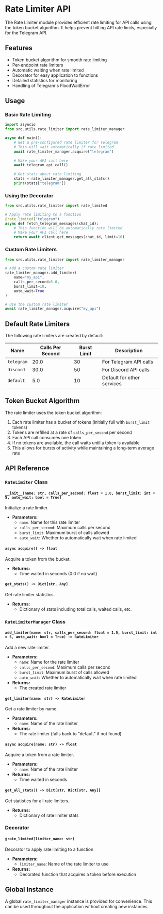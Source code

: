 # Rate Limiter API

The Rate Limiter module provides efficient rate limiting for API calls using the token bucket algorithm. It helps prevent hitting API rate limits, especially for the Telegram API.

## Features

- Token bucket algorithm for smooth rate limiting
- Per-endpoint rate limiters
- Automatic waiting when rate limited
- Decorator for easy application to functions
- Detailed statistics for monitoring
- Handling of Telegram's FloodWaitError

## Usage

### Basic Rate Limiting

```python
import asyncio
from src.utils.rate_limiter import rate_limiter_manager

async def main():
    # Get a pre-configured rate limiter for Telegram
    # This will wait automatically if rate limited
    await rate_limiter_manager.acquire("telegram")
    
    # Make your API call here
    await telegram_api_call()
    
    # Get stats about rate limiting
    stats = rate_limiter_manager.get_all_stats()
    print(stats["telegram"])
```

### Using the Decorator

```python
from src.utils.rate_limiter import rate_limited

# Apply rate limiting to a function
@rate_limited("telegram")
async def fetch_telegram_messages(chat_id):
    # This function will be automatically rate limited
    # Make your API call here
    return await client.get_messages(chat_id, limit=10)
```

### Custom Rate Limiters

```python
from src.utils.rate_limiter import rate_limiter_manager

# Add a custom rate limiter
rate_limiter_manager.add_limiter(
    name="my_api",
    calls_per_second=5.0,
    burst_limit=10,
    auto_wait=True
)

# Use the custom rate limiter
await rate_limiter_manager.acquire("my_api")
```

## Default Rate Limiters

The following rate limiters are created by default:

| Name | Calls Per Second | Burst Limit | Description |
| --- | --- | --- | --- |
| `telegram` | 20.0 | 30 | For Telegram API calls |
| `discord` | 30.0 | 50 | For Discord API calls |
| `default` | 5.0 | 10 | Default for other services |

## Token Bucket Algorithm

The rate limiter uses the token bucket algorithm:

1. Each rate limiter has a bucket of tokens (initially full with `burst_limit` tokens)
2. Tokens are refilled at a rate of `calls_per_second` per second
3. Each API call consumes one token
4. If no tokens are available, the call waits until a token is available
5. This allows for bursts of activity while maintaining a long-term average rate

## API Reference

### `RateLimiter` Class

#### `__init__(name: str, calls_per_second: float = 1.0, burst_limit: int = 5, auto_wait: bool = True)`

Initialize a rate limiter.

- **Parameters:**
  - `name`: Name for this rate limiter
  - `calls_per_second`: Maximum calls per second
  - `burst_limit`: Maximum burst of calls allowed
  - `auto_wait`: Whether to automatically wait when rate limited

#### `async acquire() -> float`

Acquire a token from the bucket.

- **Returns:**
  - Time waited in seconds (0.0 if no wait)

#### `get_stats() -> Dict[str, Any]`

Get rate limiter statistics.

- **Returns:**
  - Dictionary of stats including total calls, waited calls, etc.

### `RateLimiterManager` Class

#### `add_limiter(name: str, calls_per_second: float = 1.0, burst_limit: int = 5, auto_wait: bool = True) -> RateLimiter`

Add a new rate limiter.

- **Parameters:**
  - `name`: Name for the rate limiter
  - `calls_per_second`: Maximum calls per second
  - `burst_limit`: Maximum burst of calls allowed
  - `auto_wait`: Whether to automatically wait when rate limited
- **Returns:**
  - The created rate limiter

#### `get_limiter(name: str) -> RateLimiter`

Get a rate limiter by name.

- **Parameters:**
  - `name`: Name of the rate limiter
- **Returns:**
  - The rate limiter (falls back to "default" if not found)

#### `async acquire(name: str) -> float`

Acquire a token from a rate limiter.

- **Parameters:**
  - `name`: Name of the rate limiter
- **Returns:**
  - Time waited in seconds

#### `get_all_stats() -> Dict[str, Dict[str, Any]]`

Get statistics for all rate limiters.

- **Returns:**
  - Dictionary of rate limiter stats

### Decorator

#### `@rate_limited(limiter_name: str)`

Decorator to apply rate limiting to a function.

- **Parameters:**
  - `limiter_name`: Name of the rate limiter to use
- **Returns:**
  - Decorated function that acquires a token before execution

## Global Instance

A global `rate_limiter_manager` instance is provided for convenience. This can be used throughout the application without creating new instances. 